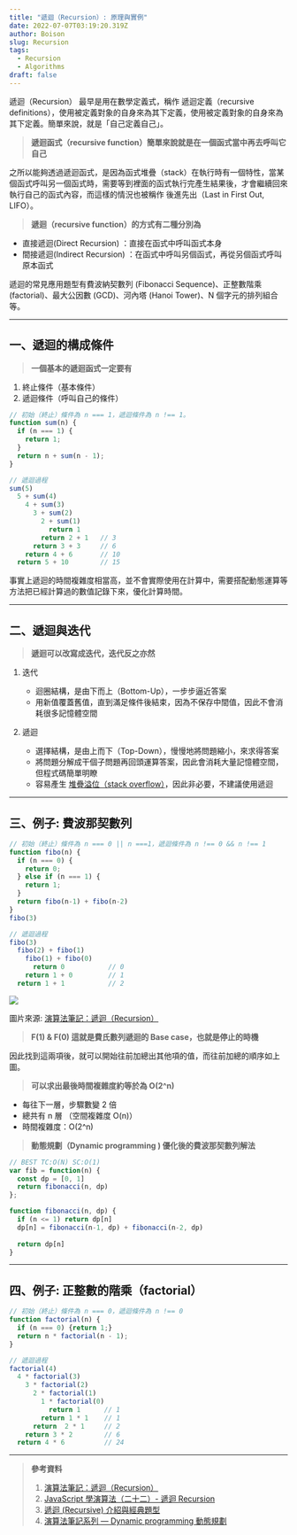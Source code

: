 ```yaml
---
title: "遞迴（Recursion）: 原理與實例"
date: 2022-07-07T03:19:20.319Z
author: Boison
slug: Recursion
tags:
  - Recursion
  - Algorithms
draft: false
---
```

遞迴（Recursion） 最早是用在數學定義式，稱作 遞迴定義（recursive definitions），使用被定義對象的自身來為其下定義，使用被定義對象的自身來為其下定義。簡單來說，就是「自己定義自己」。

> **遞迴函式（recursive function）簡單來說就是在一個函式當中再去呼叫它自己**

之所以能夠透過遞迴函式，是因為函式堆疊（stack）在執行時有一個特性，當某個函式呼叫另一個函式時，需要等到裡面的函式執行完產生結果後，才會繼續回來執行自己的函式內容，而這樣的情況也被稱作 後進先出（Last in First Out, LIFO）。

> **遞迴（recursive function）的方式有二種分別為**

* 直接遞迴(Direct Recursion) ：直接在函式中呼叫函式本身
* 間接遞迴(Indirect Recursion) ：在函式中呼叫另個函式，再從另個函式呼叫原本函式

遞迴的常見應用題型有費波納契數列 (Fibonacci Sequence)、正整數階乘 (factorial)、最大公因數 (GCD)、河內塔 (Hanoi Tower)、N 個字元的排列組合等。

- - -

## 一、遞迴的構成條件

> **一個基本的遞迴函式一定要有**

1. 終止條件（基本條件）
2. 遞迴條件（呼叫自己的條件）

```javascript
// 初始（終止）條件為 n === 1，遞迴條件為 n !== 1。
function sum(n) {
  if (n === 1) {
    return 1;
  }
  return n + sum(n - 1);
}

// 遞迴過程
sum(5)
  5 + sum(4)
    4 + sum(3)
      3 + sum(2)
        2 + sum(1)
          return 1
        return 2 + 1   // 3
      return 3 + 3     // 6
    return 4 + 6       // 10
  return 5 + 10        // 15
```

事實上遞迴的時間複雜度相當高，並不會實際使用在計算中，需要搭配動態運算等方法把已經計算過的數值記錄下來，優化計算時間。

- - -

## 二、**遞迴與迭代**

> **遞迴可以改寫成迭代，迭代反之亦然**

1. 迭代

   * 迴圈結構，是由下而上（Bottom-Up），一步步逼近答案
   * 用新值覆蓋舊值，直到滿足條件後結束，因為不保存中間值，因此不會消耗很多記憶體空間
2. 遞迴

   * 選擇結構，是由上而下（Top-Down），慢慢地將問題縮小，來求得答案
   * 將問題分解成干個子問題再回頭運算答案，因此會消耗大量記憶體空間，但程式碼簡單明瞭
   * 容易產生 [堆疊溢位（stack overflow）](https://zh.wikipedia.org/wiki/%E5%A0%86%E7%96%8A%E6%BA%A2%E4%BD%8D)，因此非必要，不建議使用遞迴

- - -

## 三、例子: **費波那契數列**

```javascript
// 初始（終止）條件為 n === 0 || n ===1，遞迴條件為 n !== 0 && n !== 1
function fibo(n) {
  if (n === 0) {
    return 0;
  } else if (n === 1) {
    return 1;
  } 
  return fibo(n-1) + fibo(n-2)
}
fibo(3)

// 遞迴過程
fibo(3)
  fibo(2) + fibo(1) 
    fibo(1) + fibo(0)
      return 0           // 0
    return 1 + 0         // 1
  return 1 + 1           // 2
```

![](https://miro.medium.com/max/1400/0*8l3i67OHS_YSXPKX.jpeg)

圖片來源: [演算法筆記：遞迴（Recursion）](https://medium.com/traveling-light-taipei/%E6%BC%94%E7%AE%97%E6%B3%95%E7%AD%86%E8%A8%98-%E9%81%9E%E8%BF%B4-recursion-e66e81566679)

> **F(1) & F(0) 這就是費氏數列遞迴的 Base case，也就是停止的時機**

因此找到這兩項後，就可以開始往前加總出其他項的值，而往前加總的順序如上圖。

> **可以求出最後時間複雜度約等於為 O(2^n)**

* 每往下一層，步驟數變 2 倍
* 總共有 n 層 （空間複雜度 O(n)）
* 時間複雜度：O(2^n)

> **動態規劃（Dynamic programming ) 優化後的費波那契數列解法**

```javascript
// BEST TC:O(N) SC:O(1)
var fib = function(n) {
  const dp = [0, 1]
  return fibonacci(n, dp)
};

function fibonacci(n, dp) {
  if (n <= 1) return dp[n]  
  dp[n] = fibonacci(n-1, dp) + fibonacci(n-2, dp)
  
  return dp[n]
}
```

- - -

## 四、例子: 正整數的**階乘**（factorial）

```javascript
// 初始（終止）條件為 n === 0，遞迴條件為 n !== 0
function factorial(n) {
  if (n === 0) {return 1;}
  return n * factorial(n - 1);
}

// 遞迴過程
factorial(4) 
  4 * factorial(3) 
    3 * factorial(2)
      2 * factorial(1)
        1 * factorial(0)
          return 1      // 1
        return 1 * 1    // 1
      return  2 * 1     // 2
    return 3 * 2        // 6
  return 4 * 6          // 24 
```

- - -

> **參考資料**
>
> 1. [演算法筆記：遞迴（Recursion）](https://medium.com/traveling-light-taipei/%E6%BC%94%E7%AE%97%E6%B3%95%E7%AD%86%E8%A8%98-%E9%81%9E%E8%BF%B4-recursion-e66e81566679)
> 2. [JavaScript 學演算法（二十二）- 遞迴 Recursion](https://chupai.github.io/posts/2008/alg_recursion/)
> 3. [遞迴 (Recursive) 介紹與經典題型](https://kopu.chat/%E9%81%9E%E8%BF%B4-recursive-%E4%BB%8B%E7%B4%B9%E8%88%87%E7%B6%93%E5%85%B8%E9%A1%8C%E5%9E%8B/)﻿
> 4. [演算法筆記系列 — Dynamic programming 動態規劃](https://medium.com/%E6%8A%80%E8%A1%93%E7%AD%86%E8%A8%98/%E6%BC%94%E7%AE%97%E6%B3%95%E7%AD%86%E8%A8%98%E7%B3%BB%E5%88%97-dynamic-programming-%E5%8B%95%E6%85%8B%E8%A6%8F%E5%8A%83-de980ca4a2d3)
